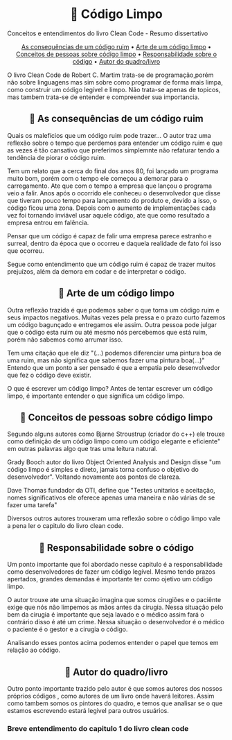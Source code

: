  
<h1 align="center"> 📘 Código Limpo</h1>

Conceitos e entendimentos do livro Clean Code - Resumo dissertativo 

<p align="center">
 <a href="#As consequências de um código ruim">As consequências de um código ruim</a> •
 <a href="#igualdade">Arte de um código limpo</a> • 
 <a href="#condicionais">Conceitos de pessoas sobre código limpo</a> • 
 <a href="#lacos">Responsabilidade sobre o código</a> • 
 <a href="#Autor do quadro/livro">Autor do quadro/livro</a>
</p>

O livro Clean Code de Robert C. Martim trata-se de programação,porém não sobre linguagens mas sim sobre como programar de forma mais limpa, como construir um código legível e limpo. Não trata-se apenas de topicos, mas tambem trata-se de entender e compreender sua importancia.

<h2 align="center"> 🔹 As consequências de um código ruim</h2>

Quais os malefícios que um código ruim pode trazer...
O autor traz uma reflexão sobre o tempo que perdemos para entender um código ruim e que as vezes é tão cansativo que preferimos simplemnte não refaturar tendo a tendência de piorar o código ruim.

Tem um relato que a cerca do final dos anos 80, foi lançado um programa muito bom, porém com o tempo ele começou a demorar para o carregamento. Ate que com o tempo a empresa que lançou o programa veio a falir. Anos após o ocorrido ele conheceu o desenvolvedor que disse que tiveram pouco tempo para lançamento do produto e, devido a isso, o código ficou uma zona. Depois com o aumento de implementações cada vez foi tornando inviável usar aquele código, ate que como resultado a empresa entrou em falência. 

Pensar que um código é capaz de falir uma empresa parece estranho e surreal, dentro da época que o ocorreu e daquela realidade de fato foi isso que ocorreu.

Segue como entendimento que um código ruim é capaz de trazer muitos prejuízos, além da demora em codar e de interpretar o código.

<h2 align="center"> 🔹 Arte de um código limpo</h2>

Outra reflexão trazida é que podemos saber o que torna um código ruim e seus impactos negativos. Muitas vezes pela pressa e o prazo curto fazemos um código bagunçado e entregamos ele assim. Outra pessoa pode julgar que o código esta ruim ou até mesmo nós percebemos que está ruim, porém não sabemos como arrumar isso.

Tem uma citação que ele diz  "(...) podemos diferenciar uma pintura boa de uma ruim, mas não significa que sabemos fazer uma pintura boa(...)" Entendo que um ponto a ser pensado é que a empatia pelo desenvolvedor que fez o código deve existir. 

O que é escrever um código limpo? Antes de tentar escrever um código limpo, é importante entender o que significa um código limpo.

<h2 align="center">🔹 Conceitos de pessoas sobre código limpo</h2>

Segundo alguns autores como Bjarne Stroustrup (criador do c++) ele trouxe como definição de um código limpo como um  código elegante e eficiente" em outras palavras algo que tras uma leitura natural.

Grady Booch autor do livro Object Oriented Analysis and Design disse "um código limpo é simples e direto, jamais torna confuso o objetivo do desenvolvedor". Voltando novamente aos pontos de clareza. 

Dave Thomas fundador da OTI, define que "Testes unitarios e aceitação, nomes significativos ele oferece apenas uma maneira e não várias de se fazer uma tarefa"

Diversos outros autores trouxeram uma reflexão sobre o código limpo vale a pena ler o capitulo do livro clean code.

<h2 align="center"> 🔹 Responsabilidade sobre o código</h2>

Um ponto importante que foi abordado nesse capitulo é a responsabilidade como desenvolvedores de fazer um código legível. Mesmo tendo prazos apertados, grandes demandas é importante ter como ojetivo um código limpo.

O autor trouxe ate uma situação imagina que somos cirugiões e o paciênte exige que nós não limpemos as mãos antes da cirugia. Nessa situação pelo bem da cirugia é importante que seja lavado e o médico assim fará o contrário disso é até um crime. Nessa situação o desenvolvedor é o médico o paciente é o gestor e a cirugia o código.

Analisando esses pontos acima podemos entender o papel que temos em relação ao código.
 
<h2 align="center" href="#Autor do quadro/livro" > 🔹 Autor do quadro/livro</h2>

Outro ponto importante trazido pelo autor é que somos autores dos nossos próprios códigos , como autores de um livro onde haverá leitores. Assim como tambem somos os pintores do quadro, e temos que analisar se o que estamos escrevendo estará legivel para outros usuários.

### Breve entendimento do capitulo 1 do livro clean code